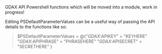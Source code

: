 GDAX API Powershell functions which will be moved into a module, work in progress!

Editing PSDefaultParameterValues can be a useful way of passing the API details to the functions like so:

>$PSDefaultParameterValues = @{"*GDAX*:APIKEY" = "KEYHERE"
>"*GDAX*:APIPHRASE" = "PHRASEHERE"
>"*GDAX*:APISECRET" = "SECRETHERE"
>}